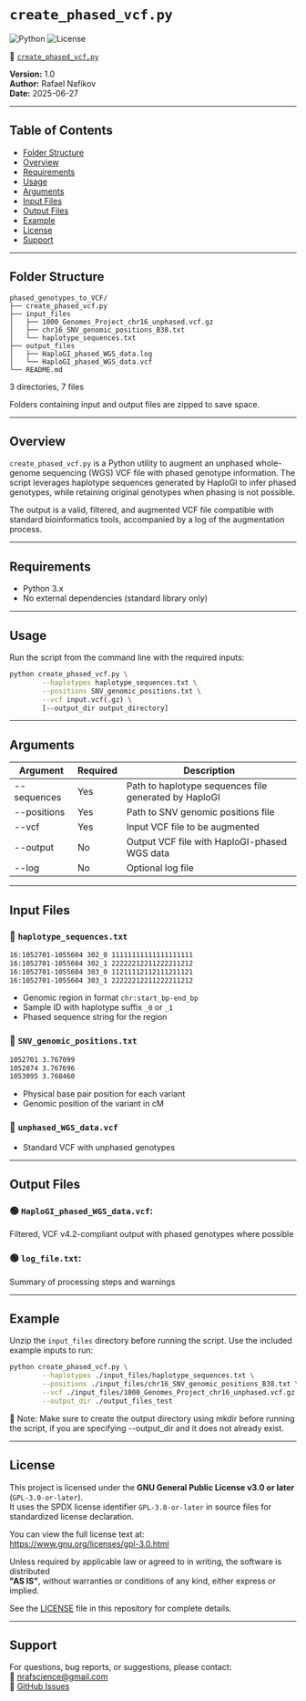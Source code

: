 # `create_phased_vcf.py`

![Python](https://img.shields.io/badge/python-3.x-blue.svg)
![License](https://img.shields.io/badge/license-GPL--3.0-blue)

🔗 [`create_phased_vcf.py`](./create_phased_vcf.py)

**Version:** 1.0  
**Author:** Rafael Nafikov  
**Date:** 2025-06-27

---

## Table of Contents
- [Folder Structure](#folder-structure)
- [Overview](#overview)
- [Requirements](#requirements)
- [Usage](#usage)
- [Arguments](#arguments)
- [Input Files](#input-files)
- [Output Files](#output-files)
- [Example](#example)
- [License](#license)
- [Support](#support)

---

## Folder Structure

```
phased_genotypes_to_VCF/
├── create_phased_vcf.py
├── input_files
│   ├── 1000_Genomes_Project_chr16_unphased.vcf.gz
│   ├── chr16_SNV_genomic_positions_B38.txt
│   └── haplotype_sequences.txt
├── output_files
│   ├── HaploGI_phased_WGS_data.log
│   └── HaploGI_phased_WGS_data.vcf
└── README.md
```

3 directories, 7 files

Folders containing input and output files are zipped to save space.

---

## Overview

`create_phased_vcf.py` is a Python utility to augment an unphased whole-genome sequencing (WGS) VCF file with phased genotype information. The script leverages haplotype sequences generated by HaploGI to infer phased genotypes, while retaining original genotypes when phasing is not possible.

The output is a valid, filtered, and augmented VCF file compatible with standard bioinformatics tools, accompanied by a log of the augmentation process.

---

## Requirements

- Python 3.x  
- No external dependencies (standard library only)

---

## Usage

Run the script from the command line with the required inputs:

```bash
python create_phased_vcf.py \
        --haplotypes haplotype_sequences.txt \
        --positions SNV_genomic_positions.txt \
        --vcf input.vcf(.gz) \
        [--output_dir output_directory]
```
 
---

## Arguments

| Argument      | Required | Description                                         |
|---------------|----------|-----------------------------------------------------|
| --sequences   | Yes      | Path to haplotype sequences file generated by HaploGI|
| --positions   | Yes      | Path to SNV genomic positions file                  |
| --vcf         | Yes      | Input VCF file to be augmented                      |
| --output      | No       | Output VCF file with HaploGI-phased WGS data        |
| --log         | No       | Optional log file                                   |

---

## Input Files

### 🔷 `haplotype_sequences.txt`
```bash
16:1052701-1055604 302_0 11111111111111111111 
16:1052701-1055604 302_1 22222212211222211212 
16:1052701-1055604 303_0 11211112112111211121 
16:1052701-1055604 303_1 22222212211222211212
```

- Genomic region in format `chr:start_bp-end_bp`
- Sample ID with haplotype suffix `_0` or `_1`
- Phased sequence string for the region

### 🔷 `SNV_genomic_positions.txt`
```bash
1052701 3.767099
1052874 3.767696
1053095 3.768460
```

- Physical base pair position for each variant
- Genomic position of the variant in cM

### 🔷 `unphased_WGS_data.vcf`

- Standard VCF with unphased genotypes

---

## Output Files

### 🟢 `HaploGI_phased_WGS_data.vcf`:  
  Filtered, VCF v4.2-compliant output with phased genotypes where possible

### 🟢 `log_file.txt`:  
  Summary of processing steps and warnings
   
---

## Example

Unzip the `input_files` directory before running the script. Use the included example inputs to run:

```bash
python create_phased_vcf.py \
        --haplotypes ./input_files/haplotype_sequences.txt \
        --positions ./input_files/chr16_SNV_genomic_positions_B38.txt \
        --vcf ./input_files/1000_Genomes_Project_chr16_unphased.vcf.gz \
        --output_dir ./output_files_test
```
📌 Note: Make sure to create the output directory using mkdir before running the script, if you are specifying --output_dir and it does not already exist.

---

## License

This project is licensed under the **GNU General Public License v3.0 or later** (`GPL-3.0-or-later`).  
It uses the SPDX license identifier `GPL-3.0-or-later` in source files for standardized license declaration.

You can view the full license text at:  
https://www.gnu.org/licenses/gpl-3.0.html

Unless required by applicable law or agreed to in writing, the software is distributed  
**"AS IS"**, without warranties or conditions of any kind, either express or implied.

See the [LICENSE](LICENSE) file in this repository for complete details.

---

## Support

For questions, bug reports, or suggestions, please contact:  
📧 nrafscience@gmail.com  
🔗 [GitHub Issues](https://github.com/RafPrograms/HaploGI/issues)

